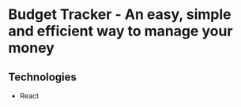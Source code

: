 # Budget Tracker - An easy, simple and efficient way to manage your money

## Technologies

-   React
